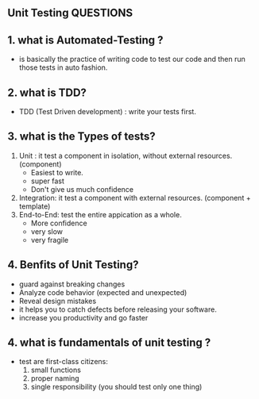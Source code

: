 ## **Unit Testing QUESTIONS**

## 1. what is Automated-Testing ?

- is basically the practice of writing code to test our code and then run those tests in auto fashion.

## 2. what is TDD?

- TDD (Test Driven development) : write your tests first.

## 3. what is the Types of tests?

1. Unit : it test a component in isolation, without external resources. (component)
   - Easiest to write.
   - super fast
   - Don't give us much confidence
2. Integration: it test a component with external resources. (component + template)
3. End-to-End: test the entire appication as a whole.
   - More confidence
   - very slow
   - very fragile

## 4. Benfits of Unit Testing?

- guard against breaking changes
- Analyze code behavior (expected and unexpected)
- Reveal design mistakes
- it helps you to catch defects before releasing your software.
- increase you productivity and go faster

## 4. what is fundamentals of unit testing ?

- test are first-class citizens:
  1. small functions
  2. proper naming
  3. single responsibility (you should test only one thing)
